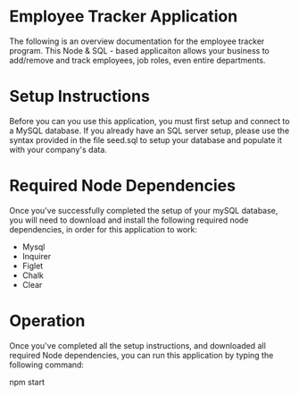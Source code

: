 # Employee Tracker Application

The following is an overview documentation for the employee tracker program.  This Node & SQL - based applicaiton allows your business to add/remove and track employees, job roles, even entire departments.  

# Setup Instructions
Before you can you use this application, you must first setup and connect to a MySQL database.  If you already have an SQL server setup, please use the syntax provided in the file seed.sql to setup your database and populate it with your company's data.

# Required Node Dependencies
Once you've successfully completed the setup of your mySQL database, you will need to download and install the following required node dependencies, in order for this application to work:

* Mysql
* Inquirer
* Figlet
* Chalk
* Clear

# Operation
Once you've completed all the setup instructions, and downloaded all required Node dependencies, you can run this application by typing the following command:

npm start

